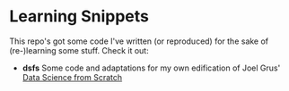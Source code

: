 # Learning Snippets

This repo's got some code I've written (or reproduced) for the sake of (re-)learning some stuff. Check it out:

- **dsfs** Some code and adaptations for my own edification of Joel Grus' [Data Science from Scratch](http://shop.oreilly.com/product/0636920033400.do)
